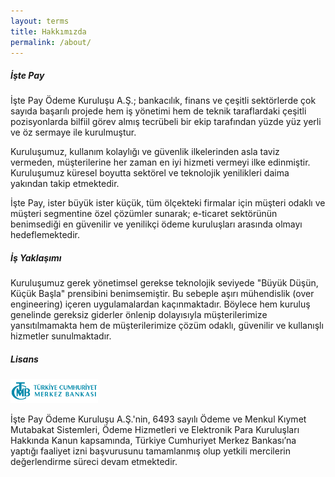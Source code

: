 ```yaml
---
layout: terms
title: Hakkımızda
permalink: /about/
---
```


##### İşte Pay

İşte Pay Ödeme Kuruluşu A.Ş.; bankacılık, finans ve çeşitli sektörlerde çok sayıda başarılı projede hem iş yönetimi hem de teknik taraflardaki çeşitli pozisyonlarda bilfiil görev almış tecrübeli bir ekip tarafından yüzde yüz yerli ve öz sermaye ile kurulmuştur.

Kuruluşumuz, kullanım kolaylığı ve güvenlik ilkelerinden asla taviz vermeden, müşterilerine her zaman en iyi hizmeti vermeyi ilke edinmiştir. Kuruluşumuz küresel boyutta sektörel ve teknolojik yenilikleri daima yakından takip etmektedir.

İşte Pay, ister büyük ister küçük, tüm ölçekteki firmalar için müşteri odaklı ve müşteri segmentine özel çözümler sunarak; e-ticaret sektörünün benimsediği en güvenilir ve yenilikçi ödeme kuruluşları arasında olmayı hedeflemektedir.   

##### İş Yaklaşımı

Kuruluşumuz gerek yönetimsel gerekse teknolojik seviyede "Büyük Düşün, Küçük Başla" prensibini benimsemiştir. Bu sebeple aşırı mühendislik (over engineering) içeren uygulamalardan kaçınmaktadır. Böylece hem kuruluş genelinde gereksiz giderler önlenip dolayısıyla müşterilerimize yansıtılmamakta hem de müşterilerimize çözüm odaklı, güvenilir ve kullanışlı hizmetler sunulmaktadır.

##### Lisans

<img style="width:10em" src="/img/tcmb-logo.png">

İşte Pay Ödeme Kuruluşu A.Ş.'nin, 6493 sayılı Ödeme ve Menkul Kıymet Mutabakat Sistemleri, Ödeme Hizmetleri ve Elektronik Para Kuruluşları Hakkında Kanun kapsamında, Türkiye Cumhuriyet Merkez Bankası’na yaptığı faaliyet izni başvurusunu tamamlanmış olup yetkili mercilerin değerlendirme süreci devam etmektedir.

<!-- İşte Pay Ödeme Kuruluşu Kuruluşu A.Ş., 6493 sayılı Ödeme Ve Menkul Kıymet Mutabakat Sistemleri, Ödeme Hizmetleri Ve Elektronik Para Kuruluşları Hakkında Kanun'a uyumlu olarak Türkiye Cumhuriyeti Merkez Bankası lisanslı ödeme kuruluşudur. -->